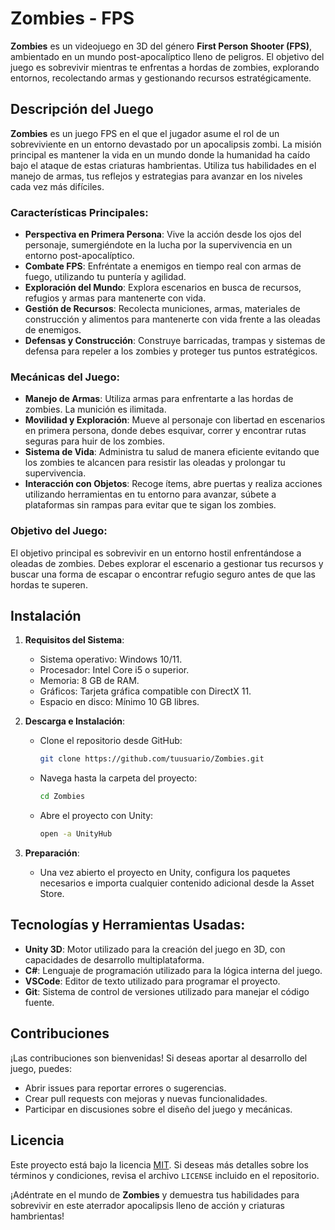 # **Zombies - FPS**

**Zombies** es un videojuego en 3D del género **First Person Shooter (FPS)**, ambientado en un mundo post-apocalíptico lleno de peligros. El objetivo del juego es sobrevivir mientras te enfrentas a hordas de zombies, explorando entornos, recolectando armas y gestionando recursos estratégicamente.

## **Descripción del Juego**

**Zombies** es un juego FPS en el que el jugador asume el rol de un sobreviviente en un entorno devastado por un apocalipsis zombi. La misión principal es mantener la vida en un mundo donde la humanidad ha caído bajo el ataque de estas criaturas hambrientas. Utiliza tus habilidades en el manejo de armas, tus reflejos y estrategias para avanzar en los niveles cada vez más difíciles.

### **Características Principales**:
- **Perspectiva en Primera Persona**: Vive la acción desde los ojos del personaje, sumergiéndote en la lucha por la supervivencia en un entorno post-apocalíptico.
- **Combate FPS**: Enfréntate a enemigos en tiempo real con armas de fuego, utilizando tu puntería y agilidad.
- **Exploración del Mundo**: Explora escenarios en busca de recursos, refugios y armas para mantenerte con vida.
- **Gestión de Recursos**: Recolecta municiones, armas, materiales de construcción y alimentos para mantenerte con vida frente a las oleadas de enemigos.
- **Defensas y Construcción**: Construye barricadas, trampas y sistemas de defensa para repeler a los zombies y proteger tus puntos estratégicos.


### **Mecánicas del Juego**:
- **Manejo de Armas**: Utiliza armas para enfrentarte a las hordas de zombies. La munición es ilimitada.
- **Movilidad y Exploración**: Mueve al personaje con libertad en escenarios en primera persona, donde debes esquivar, correr y encontrar rutas seguras para huir de los zombies.
- **Sistema de Vida**: Administra tu salud de manera eficiente evitando que los zombies te alcancen para resistir las oleadas y prolongar tu supervivencia.
- **Interacción con Objetos**: Recoge ítems, abre puertas y realiza acciones utilizando herramientas en tu entorno para avanzar, súbete a plataformas sin rampas para evitar que te sigan los zombies.

### **Objetivo del Juego**:
El objetivo principal es sobrevivir en un entorno hostil enfrentándose a oleadas de zombies. Debes explorar el escenario a gestionar tus recursos y buscar una forma de escapar o encontrar refugio seguro antes de que las hordas te superen.

## **Instalación**

1. **Requisitos del Sistema**:
   - Sistema operativo: Windows 10/11.
   - Procesador: Intel Core i5 o superior.
   - Memoria: 8 GB de RAM.
   - Gráficos: Tarjeta gráfica compatible con DirectX 11.
   - Espacio en disco: Mínimo 10 GB libres.

2. **Descarga e Instalación**:
   - Clone el repositorio desde GitHub:
     ```bash
     git clone https://github.com/tuusuario/Zombies.git
     ```
   - Navega hasta la carpeta del proyecto:
     ```bash
     cd Zombies
     ```
   - Abre el proyecto con Unity:
     ```bash
     open -a UnityHub
     ```

3. **Preparación**:
   - Una vez abierto el proyecto en Unity, configura los paquetes necesarios e importa cualquier contenido adicional desde la Asset Store.

## **Tecnologías y Herramientas Usadas**:
- **Unity 3D**: Motor utilizado para la creación del juego en 3D, con capacidades de desarrollo multiplataforma.
- **C#**: Lenguaje de programación utilizado para la lógica interna del juego.
- **VSCode**: Editor de texto utilizado para programar el proyecto.
- **Git**: Sistema de control de versiones utilizado para manejar el código fuente.

## **Contribuciones**

¡Las contribuciones son bienvenidas! Si deseas aportar al desarrollo del juego, puedes:
- Abrir issues para reportar errores o sugerencias.
- Crear pull requests con mejoras y nuevas funcionalidades.
- Participar en discusiones sobre el diseño del juego y mecánicas.

## **Licencia**

Este proyecto está bajo la licencia [MIT](LICENSE). Si deseas más detalles sobre los términos y condiciones, revisa el archivo `LICENSE` incluido en el repositorio.

¡Adéntrate en el mundo de **Zombies** y demuestra tus habilidades para sobrevivir en este aterrador apocalipsis lleno de acción y criaturas hambrientas!
